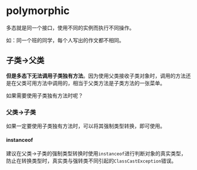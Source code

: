 # polymorphic

多态就是同一个接口，使用不同的实例而执行不同操作。

如：同一个班的同学，每个人写出的作文都不相同。

## 子类->父类

**但是多态下无法调用子类独有方法**。因为使用父类接收子类对象时，调用的方法还是在父类可用方法中调用的，相当于父类方法是子类方法的一张菜单。

如果需要使用子类独有方法时呢？

### 父类->子类

如果一定要使用子类独有方法时，可以将其强制类型转换，即可使用。

#### instanceof

建议在父类->子类的强制类型转换时使用`instanceof`进行判断对象的真实类型，防止在转换类型时，真实类与强转类不同引起的`ClassCastException`错误。
